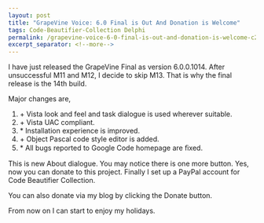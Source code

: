 ```yaml
---
layout: post
title: "GrapeVine Voice: 6.0 Final is Out And Donation is Welcome"
tags: Code-Beautifier-Collection Delphi
permalink: /grapevine-voice-6-0-final-is-out-and-donation-is-welcome-c2924156056
excerpt_separator: <!--more-->
---
```

I have just released the GrapeVine Final as version 6.0.0.1014. After unsuccessful M11 and M12, I decide to skip M13. That is why the final release is the 14th build.
<!--more-->

Major changes are,

1. \+ Vista look and feel and task dialogue is used wherever suitable.
1. \+ Vista UAC compliant.
1. \* Installation experience is improved.
1. \+ Object Pascal code style editor is added.
1. \* All bugs reported to Google Code homepage are ﬁxed.

This is new About dialogue. You may notice there is one more button. Yes, now you can donate to this project. Finally I set up a PayPal account for Code Beautifier Collection.

You can also donate via my blog by clicking the Donate button.

From now on I can start to enjoy my holidays.
